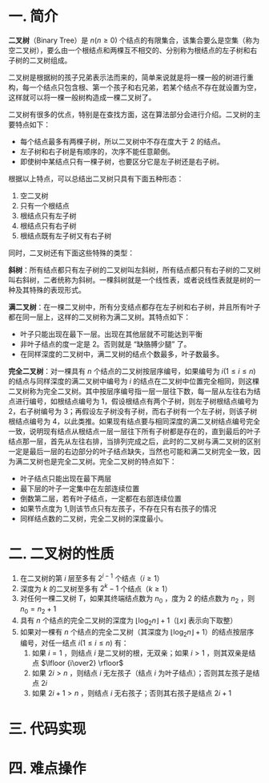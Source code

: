 # 一. 简介

**二叉树**（Binary Tree）是 $n(n\geqslant 0)$ 个结点的有限集合，该集合要么是空集（称为空二叉树），要么由一个根结点和两棵互不相交的、分别称为根结点的左子树和右子树的二叉树组成。

二叉树是根据树的孩子兄弟表示法而来的，简单来说就是将一棵一般的树进行重构，每一个结点只包含根、第一个孩子和右兄弟，若某个结点不存在就设置为空，这样就可以将一棵一般树构造成一棵二叉树了。

二叉树有很多的优点，特别是在查找方面，这在算法部分会进行介绍。二叉树的主要特点如下：

- 每个结点最多有两棵子树，所以二叉树中不存在度大于 2 的结点。
- 左子树和右子树是有顺序的，次序不能任意颠倒。
- 即使树中某结点只有一棵子树，也要区分它是左子树还是右子树。

根据以上特点，可以总结出二叉树只具有下面五种形态：

1. 空二叉树
2. 只有一个根结点
3. 根结点只有左子树
4. 根结点只有右子树
5. 根结点既有左子树又有右子树

同时，二叉树还有下面这些特殊的类型：

**斜树**：所有结点都只有左子树的二叉树叫左斜树，所有结点都只有右子树的二叉树叫右斜树，二者统称为斜树。一棵斜树就是一个线性表，或者说线性表就是树的一种及其特殊的表现形式。

**满二叉树**：在一棵二叉树中，所有分支结点都存在左子树和右子树，并且所有叶子都在同一层上，这样的二叉树称为满二叉树。其特点如下：

- 叶子只能出现在最下一层。出现在其他层就不可能达到平衡
- 非叶子结点的度一定是 2。否则就是 “缺胳膊少腿” 了。
- 在同样深度的二叉树中，满二叉树的结点个数最多，叶子数最多。

**完全二叉树**：对一棵具有 $n$ 个结点的二叉树按层序编号，如果编号为 $i(1\leqslant i\leqslant n)$ 的结点与同样深度的满二叉树中编号为 $i$ 的结点在二叉树中位置完全相同，则这棵二叉树称为完全二叉树。其中按层序编号指一层一层往下数，每一层从左往右为结点进行编号，如根结点编号为 1，假设根结点有两个子树，则左子树根结点编号为 2，右子树编号为 3；再假设左子树没有子树，而右子树有一个左子树，则该子树根结点编号为 4，以此类推。如果现有结点要与相同深度的满二叉树结点编号完全一致，说明现有结点从根结点一层一层往下所有子树都是存在的，直到最后的叶子结点那一层，首先从左往右排，当排列完成之后，此时的二叉树与满二叉树的区别一定是最后一层的右边部分的叶子结点缺失，当然也可能和满二叉树完全一致，因为满二叉树也是完全二叉树。完全二叉树的特点如下：

- 叶子结点只能出现在最下两层
- 最下层的叶子一定集中在左部连续位置
- 倒数第二层，若有叶子结点，一定都在右部连续位置
- 如果节点度为 1,则该节点只有左孩子，不存在只有右孩子的情况
- 同样结点数的二叉树，完全二叉树的深度最小。



# 二. 二叉树的性质

1. 在二叉树的第 $i$ 层至多有 $2^{i-1}$ 个结点（$i\geqslant 1$）
2. 深度为 $k$ 的二叉树至多有 $2^k-1$ 个结点（$k\geqslant 1$）
3. 对任何一棵二叉树 $T$，如果其终端结点数为 $n_0$ ，度为 2 的结点数为 $n_2$ ，则 $n_0=n_2+1$
4. 具有 $n$ 个结点的完全二叉树的深度为 $\lfloor \log_2 n\rfloor +1$（$\lfloor x\rfloor$ 表示向下取整）
5. 如果对一棵有 $n$ 个结点的完全二叉树（其深度为 $\lfloor \log_2 n\rfloor +1$）的结点按层序编号，对任一结点 $i(1\leqslant i\leqslant n)$ 有：
   1. 如果 $i=1$ ，则结点 $i$ 是二叉树的根，无双亲；如果 $i>1$ ，则其双亲是结点 $\lfloor {i\over2} \rfloor$
   2. 如果 $2i>n$ ，则结点 $i$ 无左孩子（结点 $i$ 为叶子结点）；否则其左孩子是结点 $2i$
   3. 如果 $2i+1>n$ ，则结点 $i$ 无右孩子；否则其右孩子是结点 $2i+1$



# 三. 代码实现



# 四. 难点操作

